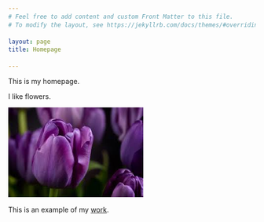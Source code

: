 ```yaml
---
# Feel free to add content and custom Front Matter to this file.
# To modify the layout, see https://jekyllrb.com/docs/themes/#overriding-theme-defaults

layout: page
title: Homepage

---
```

This is my homepage.

I like flowers.

![flowers](/flower.jpeg)

This is an example of my [work](/brochure-web.pdf).

